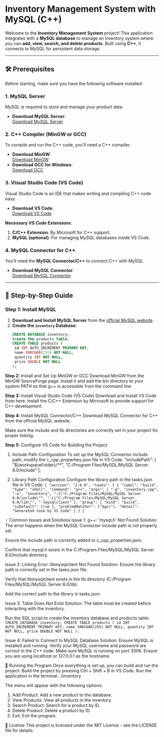 # Inventory Management System with MySQL (C++)

Welcome to the **Inventory Management System** project! This application integrates with a **MySQL database** to manage an inventory system where you can **add, view, search, and delete products**. Built using **C++**, it connects to MySQL for persistent data storage.

---

## 🛠️ Prerequisites

Before starting, make sure you have the following software installed:

### 1. **MySQL Server**  
MySQL is required to store and manage your product data.  
- **Download MySQL Server**:  
  [Download MySQL Server](https://dev.mysql.com/downloads/installer/)

### 2. **C++ Compiler (MinGW or GCC)**  
To compile and run the C++ code, you'll need a C++ compiler.  
- **Download MinGW**:  
  [Download MinGW](https://sourceforge.net/projects/mingw/)  
- **Download GCC for Windows**:  
  [Download GCC](https://gcc.gnu.org/)

### 3. **Visual Studio Code (VS Code)**  
Visual Studio Code is an IDE that makes writing and compiling C++ code easy.  
- **Download VS Code**:  
  [Download VS Code](https://code.visualstudio.com/)

**Necessary VS Code Extensions**:  
1. **C/C++ Extension**: By Microsoft for C++ support.  
2. **MySQL (optional)**: For managing MySQL databases inside VS Code.

### 4. **MySQL Connector for C++**  
You'll need the **MySQL Connector/C++** to connect C++ with MySQL.  
- **Download MySQL Connector**:  
  [Download MySQL Connector](https://dev.mysql.com/downloads/connector/cpp/)

---

## 🚀 Step-by-Step Guide

### Step 1: Install MySQL

1. **Download and Install MySQL Server** from the [official MySQL website](https://dev.mysql.com/downloads/installer/).
2. **Create the `inventory` Database**:
   ```sql
   CREATE DATABASE inventory;
   Create the products Table:
   CREATE TABLE products (
    id INT AUTO_INCREMENT PRIMARY KEY,
    name VARCHAR(255) NOT NULL,
    quantity INT NOT NULL,
    price DOUBLE NOT NULL
   );

**Step 2:** Install and Set Up MinGW or GCC
Download MinGW from the MinGW SourceForge page.
Install it and add the bin directory to your system PATH so that g++ is accessible from the command line.

**Step 3:** Install Visual Studio Code (VS Code)
Download and Install VS Code from here.
Install the C/C++ Extension by Microsoft to provide support for C++ development.



**Step 4:** Install MySQL Connector/C++
Download MySQL Connector for C++ from the official MySQL website.

Make sure the include and lib directories are correctly set in your project for proper linking.

**Step 5:** Configure VS Code for Building the Project
1. Include Path Configuration
To set up the MySQL Connector include path, modify the c_cpp_properties.json file in VS Code:
"includePath": [
    "${workspaceFolder}/**",
    "C:/Program Files/MySQL/MySQL Server 8.0/include"
];

2. Library Path Configuration
Configure the library path in the tasks.json file in VS Code:
`{
    "version": "2.0.0",
    "tasks": [
        {
            "label": "build",
            "type": "shell",
            "command": "g++",
            "args": [
                "-g",
                "inventory.cpp",
                "-o",
                "inventory",
                "-I\"C:/Program Files/MySQL/MySQL Server 8.0/include\"",
                "-L\"C:/Program Files/MySQL/MySQL Server 8.0/lib\"",
                "-lmysqlclient"
            ],
            "group": {
                "kind": "build",
                "isDefault": true
            },
            "problemMatcher": ["$gcc"],
            "detail": "Generated task by VS Code"
        }
    ]
}`


💡 Common Issues and Solutions
Issue 1: g++: 'mysql.h' Not Found
Solution: The error happens when the MySQL Connector include path is not properly set.

Ensure the include path is correctly added to c_cpp_properties.json.

Confirm that mysql.h exists in the C:/Program Files/MySQL/MySQL Server 8.0/include directory.

Issue 2: Linking Error: libmysqlclient Not Found
Solution: Ensure the library path is correctly set in the tasks.json file.

Verify that libmysqlclient exists in the lib directory (C:/Program Files/MySQL/MySQL Server 8.0/lib).

Add the correct path to the library in tasks.json.

Issue 3: Table Does Not Exist
Solution: The table must be created before interacting with the inventory.

Run the SQL script to create the inventory database and products table:
`CREATE DATABASE inventory;
CREATE TABLE products (
    id INT AUTO_INCREMENT PRIMARY KEY,
    name VARCHAR(255) NOT NULL,
    quantity INT NOT NULL,
    price DOUBLE NOT NULL
);`

Issue 4: Failed to Connect to MySQL Database
Solution: Ensure MySQL is installed and running.
Verify your MySQL username and password are correct in the C++ code.
Make sure MySQL is running on port 3306.
Ensure you are using localhost or 127.0.0.1 as the hostname.

🏁 Running the Program
Once everything is set up, you can build and run the project:
Build the project by pressing Ctrl + Shift + B in VS Code.
Run the application in the terminal:
./inventory

The menu will appear with the following options:
1. Add Product: Add a new product to the database.
2. View Products: View all products in the inventory.
3. Search Product: Search for a product by ID.
4. Delete Product: Delete a product by ID.
5. Exit: Exit the program.

📄 License
This project is licensed under the MIT License - see the LICENSE file for details.
